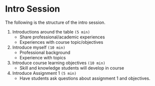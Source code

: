 # Intro Session
The following is the structure of the intro session.


1. Introductions around the table `(5 min)`
	* Share professional/academic experiences
	* Experiences with course topic/objectives
2. Introduce myself `(10 min)`
	* Professional background
	* Experience with topics
3. Introduce course learning objectives `(10 min)`
	* Skill and knowledge students will develop in course
4. Introduce Assignment 1 `(5 min)`
	* Have students ask questions about assignment 1 and objectives.
